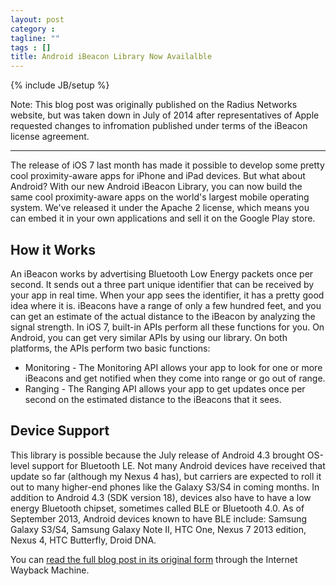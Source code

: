 ```yaml
---
layout: post
category :
tagline: ""
tags : []
title: Android iBeacon Library Now Availalble
---
```

{% include JB/setup %}

Note:  This blog post was originally published on the Radius Networks website, but was taken down in July of 2014 after representatives of Apple requested changes to infromation published under terms of the iBeacon license agreement.

<hr/>

The release of iOS 7 last month has made it possible to develop some pretty cool proximity-aware apps for iPhone and iPad devices. But what about Android? With our new Android iBeacon Library, you can now build the same cool proximity-aware apps on the world's largest mobile operating system. We've released it under the Apache 2 license, which means you can embed it in your own applications and sell it on the Google Play store.

## How it Works
An iBeacon works by advertising Bluetooth Low Energy packets once per second. It sends out a three part unique identifier that can be received by your app in real time. When your app sees the identifier, it has a pretty good idea where it is. iBeacons have a range of only a few hundred feet, and you can get an estimate of the actual distance to the iBeacon by analyzing the signal strength. In iOS 7, built-in APIs perform all these functions for you. On Android, you can get very similar APIs by using our library. On both platforms, the APIs perform two basic functions:

* Monitoring - The Monitoring API allows your app to look for one or more iBeacons and get notified when they come into range or go out of range.
* Ranging - The Ranging API allows your app to get updates once per second on the estimated distance to the iBeacons that it sees.

## Device Support

This library is possible because the July release of Android 4.3 brought OS-level support for Bluetooth LE. Not many Android devices have received that update so far (although my Nexus 4 has), but carriers are expected to roll it out to many higher-end phones like the Galaxy S3/S4 in coming months. In addition to Android 4.3 (SDK version 18), devices also have to have a low energy Bluetooth chipset, sometimes called BLE or Bluetooth 4.0. As of September 2013, Android devices known to have BLE include: Samsung Galaxy S3/S4, Samsung Galaxy Note II, HTC One, Nexus 7 2013 edition, Nexus 4, HTC Butterfly, Droid DNA.

You can [read the full blog post in its original form](http://web.archive.org/web/20140124150238/http://developer.radiusnetworks.com/2013/10/07/android-ibeacon-library-now-available.html) through the Internet Wayback Machine.



